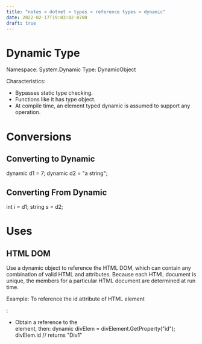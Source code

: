```yaml
---
title: "notes > dotnet > types > reference types > dynamic"
date: 2022-02-17T19:03:02-0700
draft: true
---
```

# Dynamic Type
Namespace: System.Dynamic
Type: DynamicObject

Characteristics:
- Bypasses static type checking.
- Functions like it has type object.
- At compile time, an element typed dynamic is assumed to support any operation.

# Conversions
## Converting to Dynamic
dynamic d1 = 7;
dynamic d2 = "a string";

## Converting From Dynamic
int i = d1;
string s = d2;

# Uses
## HTML DOM
Use a dynamic object to reference the HTML DOM, which can contain any combination of valid HTML and attributes.
Because each HTML document is unique, the members for a particular HTML document are determined at run time.

Example: To reference the id attribute of HTML element <div id="Div1">:
- Obtain a reference to the <div> element, then:
dynamic divElem = divElement.GetProperty("id");
divElem.id // returns "Div1"